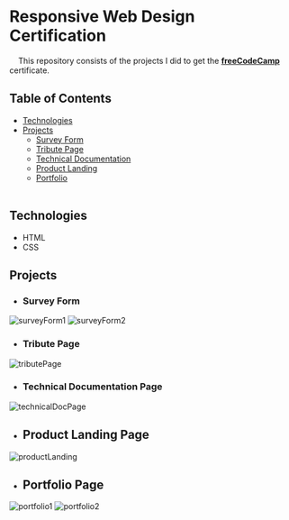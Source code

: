 # Responsive Web Design Certification
&nbsp; &nbsp; This repository consists of the projects I did to get the **[freeCodeCamp](https://www.freecodecamp.org/learn/2022/responsive-web-design/)** certificate.
## Table of Contents
- [Technologies](#technologies)
- [Projects](#projects)
  - [Survey Form](#survey-form)
  - [Tribute Page](#tribute-page)
  - [Technical Documentation](#technical-documentation-page)
  - [Product Landing](#product-landing-page)
  - [Portfolio](#portfolio-page)
  <br/>
## Technologies
 - HTML
 - CSS
## Projects
 - ### Survey Form
 ![surveyForm1](https://user-images.githubusercontent.com/77507954/186137108-12e3831d-021e-48bf-a594-6a88b40c8b63.JPG)
 ![surveyForm2](https://user-images.githubusercontent.com/77507954/186137131-db38f0b8-8414-4c53-8280-d4410995e817.JPG)
 - ### Tribute Page
 ![tributePage](https://user-images.githubusercontent.com/77507954/186137139-0cf16c0d-ad75-4410-89f0-a6c3fe47be3a.JPG)
 - ### Technical Documentation Page
 ![technicalDocPage](https://user-images.githubusercontent.com/77507954/186137150-1239f449-0bc7-4077-ad78-3cc81fc3548c.JPG)
 - ## Product Landing Page
 ![productLanding](https://user-images.githubusercontent.com/77507954/186142075-6faf1eda-f409-4a33-9f40-59bd0d802f96.JPG)
 - ## Portfolio Page
 ![portfolio1](https://user-images.githubusercontent.com/77507954/186137190-a4e42c89-b231-4afc-b1d5-57559efd8ac2.JPG)
 ![portfolio2](https://user-images.githubusercontent.com/77507954/186137203-144e9ef3-abfc-4ba2-9aa8-0fd43d8b36e0.JPG)


 
